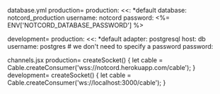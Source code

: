 database.yml
production=
    production:
        <<: *default
        database: notcord_production
        username: notcord
        password: <%= ENV['NOTCORD_DATABASE_PASSWORD'] %>

development=
    production:
        <<: *default
        adapter: postgresql
        host: db
        username: postgres
        # we don't need to specify a password
        password:


channels.jsx
production=
    createSocket() {
        let cable = Cable.createConsumer('wss://notcord.herokuapp.com/cable');
    }
development=
    createSocket() {
        let cable = Cable.createConsumer('ws://localhost:3000/cable');
    }